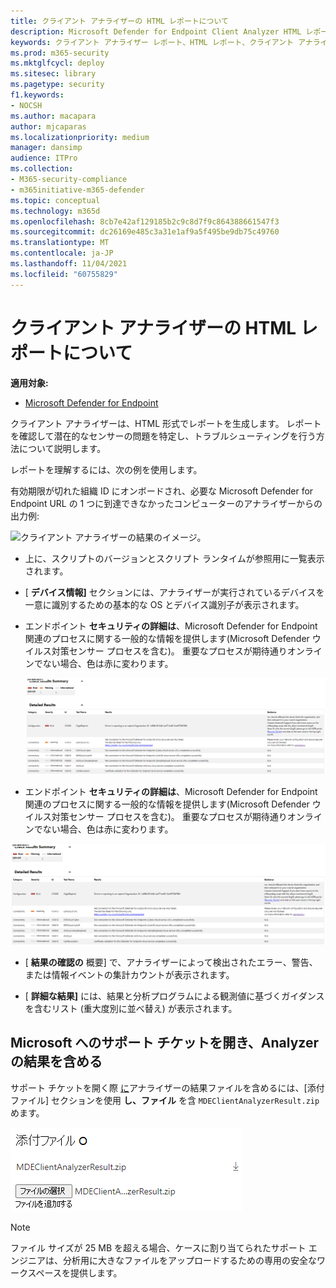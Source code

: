 ```yaml
---
title: クライアント アナライザーの HTML レポートについて
description: Microsoft Defender for Endpoint Client Analyzer HTML レポートを分析する方法について説明します。
keywords: クライアント アナライザー レポート、HTML レポート、クライアント アナライザー
ms.prod: m365-security
ms.mktglfcycl: deploy
ms.sitesec: library
ms.pagetype: security
f1.keywords:
- NOCSH
ms.author: macapara
author: mjcaparas
ms.localizationpriority: medium
manager: dansimp
audience: ITPro
ms.collection:
- M365-security-compliance
- m365initiative-m365-defender
ms.topic: conceptual
ms.technology: m365d
ms.openlocfilehash: 8cb7e42af129185b2c9c8d7f9c864388661547f3
ms.sourcegitcommit: dc26169e485c3a31e1af9a5f495be9db75c49760
ms.translationtype: MT
ms.contentlocale: ja-JP
ms.lasthandoff: 11/04/2021
ms.locfileid: "60755829"
---
```

# <a name="understand-the-client-analyzer-html-report"></a>クライアント アナライザーの HTML レポートについて

**適用対象:**
- [Microsoft Defender for Endpoint](https://go.microsoft.com/fwlink/p/?linkid=2146631)

クライアント アナライザーは、HTML 形式でレポートを生成します。 レポートを確認して潜在的なセンサーの問題を特定し、トラブルシューティングを行う方法について説明します。

レポートを理解するには、次の例を使用します。

 有効期限が切れた組織 ID にオンボードされ、必要な Microsoft Defender for Endpoint URL の 1 つに到達できなかったコンピューターのアナライザーからの出力例:

![クライアント アナライザーの結果のイメージ。](images/147cbcf0f7b6f0ff65d200bf3e4674cb.png)

- 上に、スクリプトのバージョンとスクリプト ランタイムが参照用に一覧表示されます。
- [ **デバイス情報]** セクションには、アナライザーが実行されているデバイスを一意に識別するための基本的な OS とデバイス識別子が表示されます。
- エンドポイント **セキュリティの詳細は**、Microsoft Defender for Endpoint 関連のプロセスに関する一般的な情報を提供します(Microsoft Defender ウイルス対策センサー プロセスを含む)。 重要なプロセスが期待通りオンラインでない場合、色は赤に変わります。

  ![クライアント アナライザーの詳細な結果のイメージ](images/85f56004dc6bd1679c3d2c063e36cb80.png)

-   エンドポイント **セキュリティの詳細は**、Microsoft Defender for Endpoint 関連のプロセスに関する一般的な情報を提供します(Microsoft Defender ウイルス対策センサー プロセスを含む)。 重要なプロセスが期待通りオンラインでない場合、色は赤に変わります。

![クライアント アナライザーの詳細な結果のイメージ。](images/85f56004dc6bd1679c3d2c063e36cb80.png)

-   [ **結果の確認の** 概要] で、アナライザーによって検出されたエラー、警告、または情報イベントの集計カウントが表示されます。

-   [ **詳細な結果]** には、結果と分析プログラムによる観測値に基づくガイダンスを含むリスト (重大度別に並べ替え) が表示されます。

## <a name="open-a-support-ticket-to-microsoft-and-include-the-analyzer-results"></a>Microsoft へのサポート チケットを開き、Analyzer の結果を含める

サポート チケットを開く際 [に](contact-support.md#open-a-service-request)アナライザーの結果ファイルを含めるには、[添付ファイル] セクションを使用 **し、ファイル** を含 `MDEClientAnalyzerResult.zip` めます。

![添付ファイルプロンプトの画像。](images/508c189656c3deb3b239daf811e33741.png)

> [!NOTE]
> ファイル サイズが 25 MB を超える場合、ケースに割り当てられたサポート エンジニアは、分析用に大きなファイルをアップロードするための専用の安全なワークスペースを提供します。
